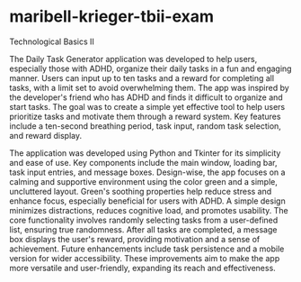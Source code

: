 # maribell-krieger-tbii-exam
Technological Basics II


The Daily Task Generator application was developed to help users, especially those with ADHD, organize their daily tasks in a fun and engaging manner. Users can input up to ten tasks and a reward for completing all tasks, with a limit set to avoid overwhelming them. 
The app was inspired by the developer's friend who has ADHD and finds it difficult to organize and start tasks. The goal was to create a simple yet effective tool to help users prioritize tasks and motivate them through a reward system. Key features include a ten-second breathing period, task input, random task selection, and reward display.

The application was developed using Python and Tkinter for its simplicity and ease of use. Key components include the main window, loading bar, task input entries, and message boxes.
Design-wise, the app focuses on a calming and supportive environment using the color green and a simple, uncluttered layout. Green's soothing properties help reduce stress and enhance focus, especially beneficial for users with ADHD. A simple design minimizes distractions, reduces cognitive load, and promotes usability.
The core functionality involves randomly selecting tasks from a user-defined list, ensuring true randomness. After all tasks are completed, a message box displays the user's reward, providing motivation and a sense of achievement.
Future enhancements include task persistence and a mobile version for wider accessibility. These improvements aim to make the app more versatile and user-friendly, expanding its reach and effectiveness.
